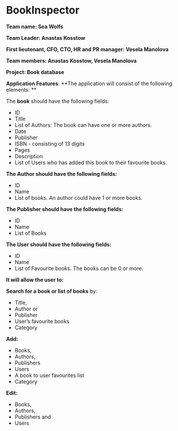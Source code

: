 # BookInspector

**Team name: Sea Wolfs**

**Team Leader: Anastas Kosstow**

**First lieutenant, CFO, CTO, HR and PR manager: Vesela Manolova**

**Team members: Anastas Kosstow, Vesela Manolova**

**Project: Book database**


**Application Features**: 
**The application will consist of the following elements: **

The **book** should have the following fields: 
* ID
* Title 
* List of Authors: The book can have one or more authors.  
* Date 
* Publisher 
* ISBN - consisting of 13 digits
* Pages 
* Description 
* List of Users who has added this book to their favourite books. 

**The Author should have the following fields:**
* ID
* Name 
* List of books. An author could have 1 or more books. 

**The Publisher should have the following fields:**
* ID
* Name 
* List of Books

**The User should have the following fields:**
* ID
* Name 
* List of Favourite books. The books can be 0 or more. 



****It will allow the user to:****

**Search for a book or list of books** by:
* Title,
* Author or 
* Publisher
* User’s favourite books
* Category

**Add:**
* Books, 
* Authors, 
* Publishers 
* Users
* A book to user favourites list
* Category


**Edit:**
* Books, 
* Authors, 
* Publishers and 
* Users
